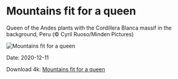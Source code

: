 # Mountains fit for a queen

Queen of the Andes plants with the Cordillera Blanca massif in the background, Peru (© Cyril Ruoso/Minden Pictures)

![Mountains fit for a queen](https://bing.com/th?id=OHR.QueenoftheAndes_EN-US2037242483_UHD.jpg&rf=LaDigue_UHD.jpg&pid=hp&w=1024&h=576)

Date: 2020-12-11

Download 4k: [Mountains fit for a queen](https://bing.com/th?id=OHR.QueenoftheAndes_EN-US2037242483_UHD.jpg&rf=LaDigue_UHD.jpg&pid=hp&w=3840&h=2160)

